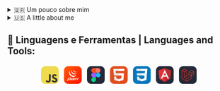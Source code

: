 





<details>

<summary>🇧🇷 Um pouco sobre mim</summary>

<p>

  

Sempre fui muito ligado com a tecnologia, desde a minha infância.

faça a diferença na area, ou seja, Legendário!

Me adapto facilmente e trabalho muito bem em equipe! Uma das coisas que mais gosto é ajudar os outros e Aprender também.

Valorize muito a transparência, a honestidade e a honestidade, ou os problemas, seja para assumir a responsabilidade ou dificuldades.

Sou extrovertido e muito sociável, faço amigos facilmente..

Como Hobbie, adoro passar um tempo dentro da Música, atualizando diversos instrumentos e cantando; Ler (Livros de auto ajuda como Quem Pensa Enriquece);

Caminhar ao Ar Livre e passar um tempo com a família.

📫 jv03786@gmail.com 

📜 https://instagram.com/vittor.x_?igshid=YmMyMTA2M2Y=


</p>
</details>
<details>

<summary>🇺🇸 A little about me</summary>

<p>

  

I have always been very connected to technology since my childhood.. I developed little game projects and I always dedicated myself a lot to be someone who really

make a difference in the area, that is, Legendary!

I adapt easily and work very well in a team! One of the things I enjoy most is helping others and learning too.

I highly value transparency, sincerity and honesty, whether to assume responsibilities or problems, or to assume limitations or difficulties.

I adapt easily and work very well in a team! One of the things I enjoy most is helping others and learning too.

I highly value transparency, sincerity and honesty, whether to assume responsibilities or problems, or to assume limitations or difficulties.


I am outgoing and very sociable, I make friends easily..

As a Hobbie, I love spending time in Music, learning different instruments and singing; Read (Self-help books like Think and Grow Rich);
Walking outdoors and spending time with the family.

  Call me to say hello!!
  
📪 jv03786@gmail.com

📜 https://instagram.com/vittor.x_?igshid=YmMyMTA2M2Y=

</p>

</details>



  
  

## 🧰 Linguagens e Ferramentas | Languages and Tools:

<p align="center">



<img src="https://github.com/tandpfun/skill-icons/raw/main/icons/JavaScript.svg" alt="Javascript" height="40" style="vertical-align:top; margin:4px">

<img src="https://github.com/tandpfun/skill-icons/raw/main/icons/JQuery.svg" alt="jQuery" height="40" style="vertical-align:top; margin:4px">

<img src="https://github.com/tandpfun/skill-icons/raw/main/icons/Figma-Dark.svg" alt="Figma" height="40" style="vertical-align:top; margin:4px">

<img src="https://github.com/tandpfun/skill-icons/raw/main/icons/HTML.svg" alt="HTML" height="40" style="vertical-align:top; margin:4px">

<img src="https://github.com/tandpfun/skill-icons/raw/main/icons/CSS.svg" alt="CSS" height="40" style="vertical-align:top; margin:4px">

<img src="https://github.com/tandpfun/skill-icons/blob/main/icons/Angular-Dark.svg" alt="Angular" height="40" style="vertical-align:top; margin:4px">




<img src="https://github.com/tandpfun/skill-icons/raw/main/icons/Laravel-Dark.svg" alt="Laravel" height="40" style="vertical-align:top; margin:4px">







